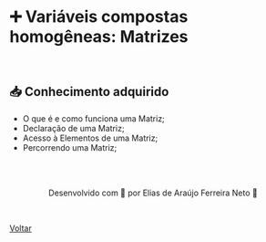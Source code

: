 <h1>➕ Variáveis compostas homogêneas: Matrizes</h1>

<br>

<h2> 📥 Conhecimento adquirido </h2>

- O que é e como funciona uma Matriz;
- Declaração de uma Matriz;
- Acesso à Elementos de uma Matriz;
- Percorrendo uma Matriz;


<br><br>

<p align="center"> Desenvolvido com 💜 por Elias de Araújo Ferreira Neto 👋 <p>

<br>

<a href="./README.md">Voltar</a>
